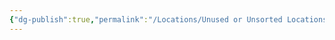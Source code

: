 ```yaml
---
{"dg-publish":true,"permalink":"/Locations/Unused or Unsorted Locations/Neverdusk Range/"}
---
```


